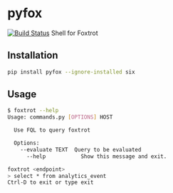 # pyfox

[![Build Status](https://travis-ci.org/gabber12/pyfox.svg?branch=master)](https://travis-ci.org/gabber12/pyfox)
Shell for Foxtrot

## Installation
```sh
pip install pyfox --ignore-installed six
```

## Usage
```sh
$ foxtrot --help
Usage: commands.py [OPTIONS] HOST

  Use FQL to query foxtrot

  Options:
    --evaluate TEXT  Query to be evaluated
      --help           Show this message and exit.

foxtrot <endpoint>
> select * from analytics_event
Ctrl-D to exit or type exit
```


